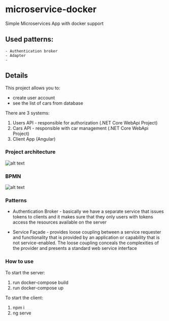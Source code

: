 # microservice-docker
Simple Microservices App with docker support

## Used patterns:
    - Authentication broker
    - Adapter
    - 

## Details

This project allows you to:
- create user account
- see the list of cars from database

There are 3 systems:
1. Users API - responsible for authorization (.NET Core WebApi Project)
2. Cars API - responsible with car management (.NET Core WebApi Project)
3. Client App (Angular)

### Project architecture
![alt text](https://i.imgur.com/QmWx2aL.png)

### BPMN
![alt text](https://ibb.co/nRghPMZ)

### Patterns

- Authentication Broker - basically we have a separate service that issues tokens to clients and it makes sure that they only users with tokens access the resources available on the server

- Service Façade - provides loose coupling between a service requester and functionality that is provided by an application or capability that is not service-enabled. The loose coupling conceals the complexities of the provider and presents a standard web service interface

### How to use

To start the server:
1. run docker-compose build
2. run docker-compose up

To start the client:
1. npm i
2. ng serve

